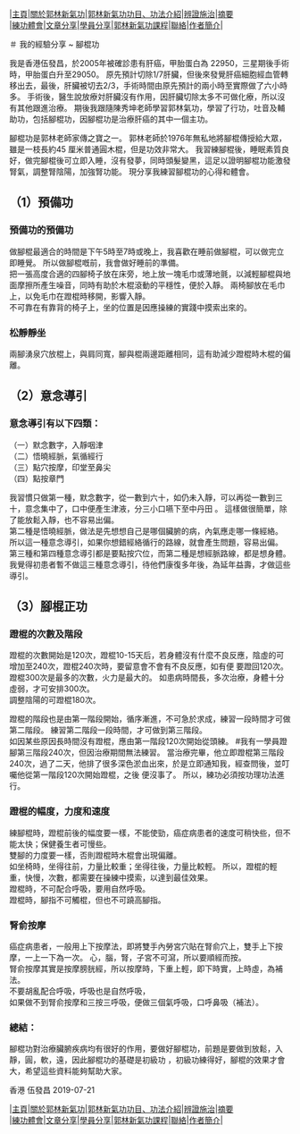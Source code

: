 |[主頁](/README.md)|[關於郭林新氣功](/a1.md)|[郭林新氣功功目、功法介紹](/a2.md)|[辨證施治](/a3.md)|[摘要](/a4.md)  
|[練功體會](/a5.md)|[文章分享](/a6.md)|[學員分享](/a7.md)|[郭林新氣功課程](/a8.md)|[聯絡](/a9.md)|[作者簡介](/a10.md)|  

＃  我的經驗分享 ~ 腳棍功      

我是香港伍發昌，於2005年被確診患有肝癌，甲胎蛋白為 22950，三星期後手術時，甲胎蛋白升至29050。 原先預計切除1/7肝臟，但後來發覺肝癌細胞經血管轉移出去，最後，肝臟被切去2/3，手術時間由原先預計的兩小時至實際做了六小時多。 手術後，醫生說放療対肝臟沒有作用，因肝臟切除太多不可做化療，所以沒有其他跟進治療。 期後我跟隨陳秀坤老師學習郭林氣功，學習了行功，吐音及輔助功，包括腳棍功，因腳棍功是治療肝癌的其中一個主功。  

腳棍功是郭林老師家傳之寶之一。 郭林老師於1976年無私地將腳棍傳授給大眾，雖是一枝長約45 厘米普通圓木棍，但是功效非常大。 我習練腳棍後，睡眠素質良好，做完腳棍後可立即入睡，沒有發夢，同時頭髮變黑，這足以證明腳棍功能激發腎氣，調整腎陰陽，加強腎功能。 現分享我練習腳棍功的心得和體會。  

## （1）預備功  

### 預備功的預備功  

做腳棍最適合的時間是下午5時至7時或晚上，我喜歡在睡前做腳棍，可以做完立即睡覺。 所以做腳棍嘅前，我會做好睡前的準備。  
把一張高度合適的四腳椅子放在床旁，地上放一塊毛巾或薄地氈，以減輕腳棍與地面摩擦所產生噪音，同時有助於木棍滾動的平穩性，便於入靜。 兩椅腳放在毛巾上，以免毛巾在蹬棍時移開，影響入靜。  
不可靠在有靠背的椅子上，坐的位置是因應操練的實踐中摸索出來的。  

### 松靜靜坐  

兩腳湧泉穴放棍上，與肩同寬，腳與棍兩邊距離相同，這有助減少蹬棍時木棍的偏離。  

## （2）意念導引  

### 意念導引有以下四類：  

（一）默念數字，入靜咽津  
（二）悟曉經脈，氣循經行  
（三）點穴按摩，印堂至鼻尖  
（四）點按章門  

我習慣只做第一種，默念數字，從一數到六十，如仍未入靜，可以再從一數到三十，意念集中了，口中便產生津液，分三小口嚥下至中丹田 。 這樣做很簡單，除了能放鬆入靜，也不容易出偏。  
第二種是悟曉經脈，做法是先想想自己是哪個臟腑的病，內氣應走哪一條經絡。 所以這一種意念導引，如果你想錯經絡循行的路線，就會產生問題，容易出偏。  
第三種和第四種意念導引都是要點按穴位，而第二種是想經脈路線，都是想身體。 我覺得初患者暫不做這三種意念導引，待他們康復多年後，為延年益壽，才做這些導引。  

## （3）腳棍正功  

### 蹬棍的次數及階段  

蹬棍的次數開始是120次，蹬棍10-15天后，若身體沒有什麼不良反應，陰虛的可增加至240次，蹬棍240次時，要留意會不會有不良反應，如有便 要蹬回120次。  
蹬棍300次是最多的次數，火力是最大的。 如患病時間長，多次治療，身體十分虛弱，才可安排300次。  
調整陰陽的可蹬棍180次。  

蹬棍的階段也是由第一階段開始，循序漸進，不可急於求成，練習一段時間才可做第二階段。 練習第二階段一段時間，才可做到第三階段。  
如因某些原因長時間沒有蹬棍，應由第一階段120次開始從頭練。 
#我有一學員蹬腳第三階段240次，但因治療期間無法練習。 當治療完畢，他立即蹬棍第三階段240次，過了二天，他排了很多深色淤血出來，於是立即通知我，經查問後，並叮囑他從第一階段120次開始蹬棍，之後 便沒事了。 所以，練功必須按功理功法進行。  

### 蹬棍的幅度，力度和速度    

練腳棍時，蹬棍前後的幅度要一樣，不能使勁，癌症病患者的速度可稍快些，但不能太快；保健養生者可慢些。  
雙腳的力度要一樣，否則蹬棍時木棍會出現偏離。  
如坐椅時，坐得往前，力量比較重；坐得往後，力量比較輕。 所以，蹬棍的輕重，快慢，次數，都需要在操練中摸索，以達到最佳效果。  
蹬棍時，不可配合呼吸，要用自然呼吸。  
蹬棍時，腳指不可觸棍，但也不可蹺高腳指。  

### 腎俞按摩  

癌症病患者，一般用上下按摩法，即將雙手內勞宮穴貼在腎俞穴上，雙手上下按摩，一上一下為一次。 心，腦，腎，子宮不可瀉，所以要順經而按。  
腎俞按摩其實是按摩膀胱經，所以按摩時，下重上輕，即下時實，上時虛，為補法。  
不要胡亂配合呼吸，呼吸也是自然呼吸，   
如果做不到腎俞按摩和三按三呼吸，便做三個氣呼吸，口呼鼻吸（補法）。    

### 總結：  
腳棍功對治療臟腑疾病均有很好的作用，要做好腳棍功，前題是要做到放鬆，入靜，圓，軟，遠，因此腳棍功的基礎是初級功 ，初級功練得好，腳棍的效果才會大，希望這些資料能夠幫助大家。  

香港 伍發昌 2019-07-21  

|[主頁](/README.md)|[關於郭林新氣功](/a1.md)|[郭林新氣功功目、功法介紹](/a2.md)|[辨證施治](/a3.md)|[摘要](/a4.md)  
|[練功體會](/a5.md)|[文章分享](/a6.md)|[學員分享](/a7.md)|[郭林新氣功課程](/a8.md)|[聯絡](/a9.md)|[作者簡介](/a10.md)| 
